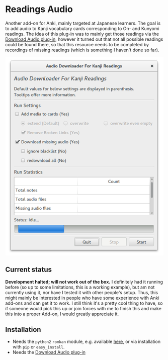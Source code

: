 # Readings Audio

Another add-on for Anki, mainly targeted at Japanese learners. The goal is to add audio to Kanji vocabulary cards corresponding to On- and Kunyomi readings. The idea of this plug-in was to mainly get those readings via the [Download Audio plug-in](https://ankiweb.net/shared/info/3100585138), however it turned out that not all possible readings could be found there, so that this resource needs to be completed by recordings of missing readings (which is something I haven't done so far).

![readings audio](https://raw.githubusercontent.com/klieret/readme-files/master/anki-readings-audio/readings_audio_ui.png)

## Current status

**Development halted; will not work out of the box.** I definitely had it running before (so up to some limitations, this is a working example), but am not currently using it, nor have I tested it with other people's setup. Thus, this might mainly be interested in people who have some experience with Anki add-ons and can get it to work. I still think it's a pretty cool thing to have, so if someone would pick this up or join forces with me to finish this and make this into a proper Add-on, I would greatly appreciate it. 

## Installation

* Needs the ```python2``` ```romkan``` module, e.g. available [here](https://pypi.python.org/pypi/romkan), or via installation with ```pip``` or ```easy_install```.
* Needs the [Download Audio plug-in](https://ankiweb.net/shared/info/3100585138)
